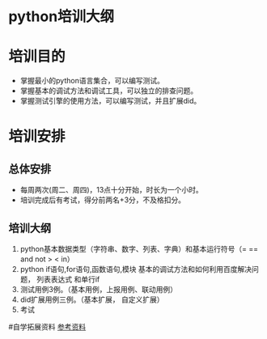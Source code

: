 # python培训大纲

# 培训目的

- 掌握最小的python语言集合，可以编写测试。
- 掌握基本的调试方法和调试工具，可以独立的排查问题。
- 掌握测试引擎的使用方法，可以编写测试，并且扩展did。

# 培训安排

## 总体安排

- 每周两次(周二、周四)，13点十分开始，时长为一个小时。
- 培训完成后有考试，得分前两名+3分，不及格扣分。

## 培训大纲

1. python基本数据类型（字符串、数字、列表、字典）和基本运行符号（= == and not > < in）
2. python if语句,for语句,函数语句,模块 基本的调试方法和如何利用百度解决问题， 列表表达式 和单行if
3. 测试用例3例。（基本用例，上报用例、联动用例）
4. did扩展用例三例。（基本扩展， 自定义扩展）
5. 考试

#自学拓展资料
[参考资料](https://www.liaoxuefeng.com/wiki/1016959663602400)
